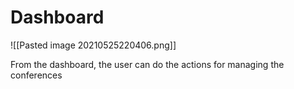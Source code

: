 # Dashboard

![[Pasted image 20210525220406.png]]

From the dashboard, the user can do the actions for managing the conferences